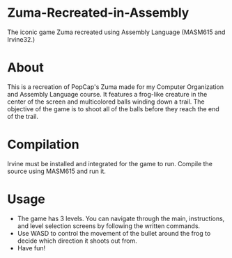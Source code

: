 # Zuma-Recreated-in-Assembly
The iconic game Zuma recreated using Assembly Language (MASM615 and Irvine32.)

# About
This is a recreation of PopCap's Zuma made for my Computer Organization and Assembly Language course. It features a frog-like creature in the center of the screen and multicolored balls winding down a trail. The objective of the game is to shoot all of the balls before they reach the end of the trail.

# Compilation
Irvine must be installed and integrated for the game to run. Compile the source using MASM615 and run it.

# Usage
- The game has 3 levels. You can navigate through the main, instructions, and level selection screens by following the written commands.
- Use WASD to control the movement of the bullet around the frog to decide which direction it shoots out from.
- Have fun!
